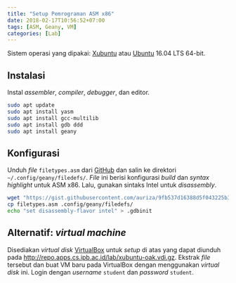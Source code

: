 ```yaml
---
title: "Setup Pemrograman ASM x86"
date: 2018-02-17T10:56:52+07:00
tags: [ASM, Geany, VM]
categories: [Lab]
---
```


Sistem operasi yang dipakai: [Xubuntu](https://xubuntu.org/download) atau [Ubuntu](https://www.ubuntu.com/download/desktop) 16.04 LTS 64-bit.

## Instalasi

Instal *assembler*, *compiler*, *debugger*, dan editor.

```bash
sudo apt update
sudo apt install yasm
sudo apt install gcc-multilib
sudo apt install gdb ddd
sudo apt install geany
```

## Konfigurasi

Unduh *file* `filetypes.asm` dari [GitHub](https://gist.githubusercontent.com/auriza/9fb537d16388d5f043225b3ec8070acb/raw/46ba23237da7ac1bb02ef2af390e2a50041dc5b4/filetypes.asm)
dan salin ke direktori `~/.config/geany/filedefs/`.
*File* ini berisi konfigurasi *build* dan *syntax highlight* untuk ASM x86.
Lalu, gunakan sintaks Intel untuk *disassembly*.

```bash
wget "https://gist.githubusercontent.com/auriza/9fb537d16388d5f043225b3ec8070acb/raw/46ba23237da7ac1bb02ef2af390e2a50041dc5b4/filetypes.asm"
cp filetypes.asm .config/geany/filedefs/
echo "set disassembly-flavor intel" > .gdbinit
```


## Alternatif: *virtual machine*

Disediakan *virtual disk* [VirtualBox](https://www.virtualbox.org/wiki/Downloads) untuk
*setup* di atas yang dapat diunduh pada <http://repo.apps.cs.ipb.ac.id/lab/xubuntu-oak.vdi.gz>.
Ekstrak *file* tersebut dan buat VM baru pada VirtualBox dengan menggunakan
*virtual disk* ini. Login dengan *username* `student` dan *password* `student`.

